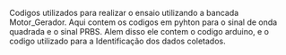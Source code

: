 Codigos utilizados para realizar o ensaio utilizando a bancada Motor_Gerador. Aqui contem os codigos em pyhton para o sinal de onda quadrada e o sinal PRBS. Alem disso ele contem o codigo arduino, e o codigo utilizado para a Identificação dos dados coletados.
